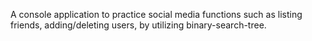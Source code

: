 A console application to practice social media functions such as listing friends, adding/deleting users, by utilizing binary-search-tree.